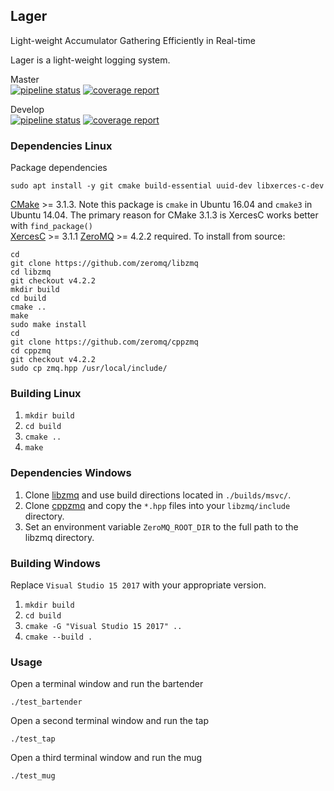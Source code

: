Lager
-----------

Light-weight Accumulator Gathering Efficiently in Real-time   
   
Lager is a light-weight logging system.
   
Master   
[![pipeline status](https://js-er-code.jsc.nasa.gov/lager/lager/badges/master/pipeline.svg)](https://js-er-code.jsc.nasa.gov/lager/lager/commits/master) [![coverage report](https://js-er-code.jsc.nasa.gov/lager/lager/badges/master/coverage.svg)](https://artifacts.jsc.nasa.gov/artifactory/doc/lager/lager/master/coverage/index.html)   
   
Develop   
[![pipeline status](https://js-er-code.jsc.nasa.gov/lager/lager/badges/develop/pipeline.svg)](https://js-er-code.jsc.nasa.gov/lager/lager/commits/develop) [![coverage report](https://js-er-code.jsc.nasa.gov/lager/lager/badges/develop/coverage.svg)](https://artifacts.jsc.nasa.gov/artifactory/doc/lager/lager/develop/coverage/index.html)   

### Dependencies Linux

Package dependencies   

`sudo apt install -y git cmake build-essential uuid-dev libxerces-c-dev`   

[CMake](https://cmake.org) >= 3.1.3.  Note this package is `cmake` in Ubuntu 16.04 and `cmake3` in Ubuntu 14.04.  The primary reason for CMake 3.1.3 is XercesC works better with `find_package()`   
[XercesC](https://xerces.apache.org/xerces-c/) >= 3.1.1
[ZeroMQ](https://github.com/zeromq/libzmq) >= 4.2.2 required.  To install from source:   

```
cd
git clone https://github.com/zeromq/libzmq
cd libzmq
git checkout v4.2.2
mkdir build
cd build
cmake ..
make
sudo make install
cd
git clone https://github.com/zeromq/cppzmq
cd cppzmq
git checkout v4.2.2
sudo cp zmq.hpp /usr/local/include/
```

### Building Linux

1. `mkdir build`   
2. `cd build`   
3. `cmake ..`   
4. `make`   

### Dependencies Windows

1. Clone [libzmq](https://github.com/zeromq/libzmq) and use build directions located in `./builds/msvc/`.   
2. Clone [cppzmq](https://github.com/zeromq/cppzmq) and copy the `*.hpp` files into your `libzmq/include` directory.   
3. Set an environment variable `ZeroMQ_ROOT_DIR` to the full path to the libzmq directory.

### Building Windows

Replace `Visual Studio 15 2017` with your appropriate version.   
   
1. `mkdir build`   
2. `cd build`   
3. `cmake -G "Visual Studio 15 2017" ..`   
4. `cmake --build .`   

### Usage

Open a terminal window and run the bartender   
   
`./test_bartender`   
   
Open a second terminal window and run the tap   
   
`./test_tap`   
   
Open a third terminal window and run the mug   
   
`./test_mug`   

